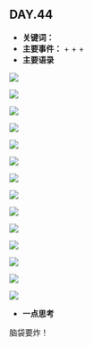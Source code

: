 ## DAY.44
+ **关键词：**
+ **主要事件：**
    + 
    + 
    + 
+ **主要语录**


![](./_image/850147769214748896.png)


![](./_image/78190402224568614.png)


![](./_image/310138153389210812.png)


![](./_image/903506591013600155.png)

![](./_image/609237610980673841.png)

![](./_image/901905647884488554.jpg)


![](./_image/273582561896190274.png)


![](./_image/718868479788443775.png)


![](./_image/706246866209727713.png)


![](./_image/593298173237726667.png)

![](./_image/469180697900455457.jpg)

![](./_image/814634485375614301.png)

![](./_image/261619433614644345.png)

![](./_image/904955684072023110.png)







+ **一点思考**

脑袋要炸！